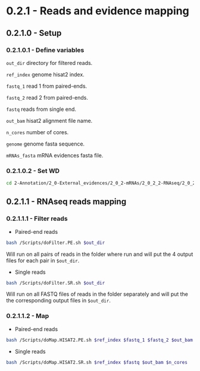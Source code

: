 0.2.1 - Reads and evidence mapping
==================================

## 0.2.1.0 - Setup

### 0.2.1.0.1 - Define variables

`out_dir` directory for filtered reads.

`ref_index` genome hisat2 index.

`fastq_1` read 1 from paired-ends.

`fastq_2` read 2 from paired-ends.

`fastq` reads from single end.

`out_bam` hisat2 alignment file name.

`n_cores` number of cores.

`genome` genome fasta sequence.

`mRNAs_fasta` mRNA evidences fasta file.

### 0.2.1.0.2 - Set WD

```bash
cd 2-Annotation/2_0-External_evidences/2_0_2-mRNAs/2_0_2_2-RNAseq/2_0_2_2_1-RNAseq_reads/
```

0.2.1.1 - RNAseq reads mapping
------------------------------

### 0.2.1.1.1 - Filter reads

-   Paired-end reads

``` bash
bash /Scripts/doFilter.PE.sh $out_dir
```

Will run on all pairs of reads in the folder where run and will put the 4 output files for each pair in `$out_dir`.

-   Single reads

``` bash
bash /Scripts/doFilter.SR.sh $out_dir
```

Will run on all FASTQ files of reads in the folder separately and will put the the corresponding output files in `$out_dir`.

### 0.2.1.1.2 - Map

-   Paired-end reads

``` bash
bash /Scripts/doMap.HISAT2.PE.sh $ref_index $fastq_1 $fastq_2 $out_bam $n_cores
```

-   Single reads

``` bash
bash /Scripts/doMap.HISAT2.SR.sh $ref_index $fastq $out_bam $n_cores
```

